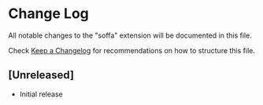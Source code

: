 # Change Log

All notable changes to the "soffa" extension will be documented in this file.

Check [Keep a Changelog](http://keepachangelog.com/) for recommendations on how to structure this file.

## [Unreleased]

- Initial release